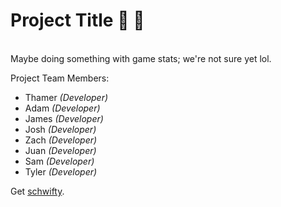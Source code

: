 # __Project Title__  :tada: :tada:
<br>
Maybe doing something with game stats; we're not sure yet lol.

Project Team Members:
* Thamer _(Developer)_
* Adam _(Developer)_
* James _(Developer)_
* Josh _(Developer)_
* Zach _(Developer)_
* Juan _(Developer)_
* Sam _(Developer)_
* Tyler _(Developer)_

Get [schwifty](https://www.youtube.com/watch?v=4ctK1aoWuqY).
